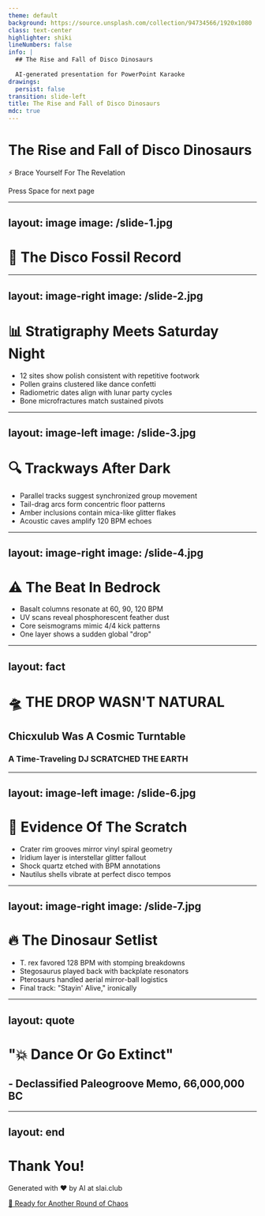 ```yaml
---
theme: default
background: https://source.unsplash.com/collection/94734566/1920x1080
class: text-center
highlighter: shiki
lineNumbers: false
info: |
  ## The Rise and Fall of Disco Dinosaurs
  
  AI-generated presentation for PowerPoint Karaoke
drawings:
  persist: false
transition: slide-left
title: The Rise and Fall of Disco Dinosaurs
mdc: true
---
```


# The Rise and Fall of Disco Dinosaurs

⚡ Brace Yourself For The Revelation

<div class="pt-12">
  <span @click="$slidev.nav.next" class="px-2 py-1 rounded cursor-pointer" hover="bg-white bg-opacity-10">
    Press Space for next page <carbon:arrow-right class="inline"/>
  </span>
</div>

<div class="abs-br m-6 flex gap-2">
  <a href="https://github.com/beevelop/slai.club" target="_blank" alt="GitHub"
    class="text-xl slidev-icon-btn opacity-50 !border-none !hover:text-white">
    <carbon-logo-github />
  </a>
</div>

---
layout: image
image: /slide-1.jpg
---

# 🦕 The Disco Fossil Record

---
layout: image-right
image: /slide-2.jpg
---

# 📊 Stratigraphy Meets Saturday Night

<v-clicks>

- 12 sites show polish consistent with repetitive footwork
- Pollen grains clustered like dance confetti
- Radiometric dates align with lunar party cycles
- Bone microfractures match sustained pivots

</v-clicks>

---
layout: image-left
image: /slide-3.jpg
---

# 🔍 Trackways After Dark

<v-clicks>

- Parallel tracks suggest synchronized group movement
- Tail-drag arcs form concentric floor patterns
- Amber inclusions contain mica-like glitter flakes
- Acoustic caves amplify 120 BPM echoes

</v-clicks>

---
layout: image-right
image: /slide-4.jpg
---

# ⚠️ The Beat In Bedrock

<v-clicks>

- Basalt columns resonate at 60, 90, 120 BPM
- UV scans reveal phosphorescent feather dust
- Core seismograms mimic 4/4 kick patterns
- One layer shows a sudden global "drop"

</v-clicks>

---
layout: fact
---

# 🛸 THE DROP WASN'T NATURAL
## Chicxulub Was A Cosmic Turntable
### A Time‑Traveling DJ SCRATCHED THE EARTH

---
layout: image-left
image: /slide-6.jpg
---

# 🚨 Evidence Of The Scratch

<v-clicks>

- Crater rim grooves mirror vinyl spiral geometry
- Iridium layer is interstellar glitter fallout
- Shock quartz etched with BPM annotations
- Nautilus shells vibrate at perfect disco tempos

</v-clicks>

---
layout: image-right
image: /slide-7.jpg
---

# 🔥 The Dinosaur Setlist

<v-clicks>

- T. rex favored 128 BPM with stomping breakdowns
- Stegosaurus played back with backplate resonators
- Pterosaurs handled aerial mirror-ball logistics
- Final track: "Stayin' Alive," ironically

</v-clicks>

---
layout: quote
---

# "💥 Dance Or Go Extinct"
## - Declassified Paleogroove Memo, 66,000,000 BC

---
layout: end
---

# Thank You!

Generated with ❤️ by AI at slai.club

<div class="pt-12">
  <a href="https://slai.club" target="_blank" class="px-6 py-3 rounded-full cursor-pointer inline-block bg-gradient-to-r from-purple-500 to-pink-500 text-white font-bold" hover="shadow-lg transform scale-105">
    🎲 Ready for Another Round of Chaos
  </a>
</div>

